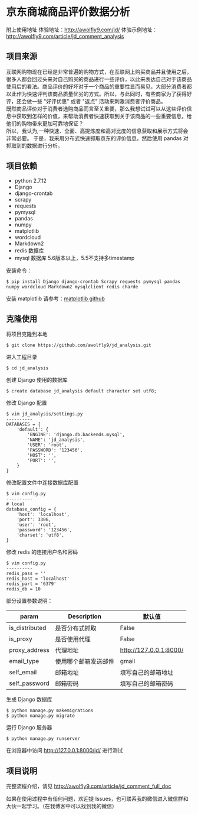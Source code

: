 # 京东商城商品评价数据分析
附上使用地址
体验地址：<http://awolfly9.com/jd/>
体验示例地址：<http://awolfly9.com/article/jd_comment_analysis>

## 项目来源
互联网购物现在已经是非常普遍的购物方式，在互联网上购买商品并且使用之后，很多人都会回过头来对自己购买的商品进行一些评价，以此来表达自己对于该商品使用后的看法。商品评价的好坏对于一个商品的重要性显而易见，大部分消费者都以此作为快速评判该商品质量优劣的方式。所以，与此同时，有些商家为了获得好评，还会做一些 "好评优惠" 或者 "返点" 活动来刺激消费者评价商品。<br>
既然商品评价对于消费者选购商品而言至关重要，那么我想试试可以从这些评价信息中获取到怎样的价值，来帮助消费者快速获取到关于该商品的一些重要信息，给他们的购物带来更加可靠地保证？<br>
所以，我认为,一种快速、全面、高提炼度和高对比度的信息获取和展示方式将会非常必要。 于是，我采用分布式快速抓取京东的评价信息，然后使用 pandas 对抓取到的数据进行分析。


## 项目依赖
* python 2.7.12
* Django
* django-crontab
* scrapy   
* requests
* pymysql
* pandas
* numpy
* matplotlib
* wordcloud
* Markdown2
* redis 数据库
* mysql 数据库 5.6版本以上，5.5不支持多timestamp


安装命令：

```
$ pip install Django django-crontab Scrapy requests pymysql pandas numpy wordcloud Markdown2 mysqlclient redis charde
```
安装 matplotlib 请参考：[matplotlib github](https://github.com/ehmatthes/pcc/blob/master/chapter_15/README.md#installing-matplotlib)

## 克隆使用
将项目克隆到本地

```
$ git clone https://github.com/awolfly9/jd_analysis.git
```

进入工程目录

```
$ cd jd_analysis
```

创建 Django 使用的数据库

```
$ create database jd_analysis default character set utf8;
```

修改 Django 配置

```
$ vim jd_analysis/settings.py
----------
DATABASES = {
    'default': {
        'ENGINE': 'django.db.backends.mysql',
        'NAME': 'jd_analysis',
        'USER': 'root',
        'PASSWORD': '123456',
        'HOST': '',
        'PORT': '',
    }
}
```

修改配置文件中连接数据库配置

```
$ vim config.py
----------
# local
database_config = {
    'host': 'localhost',
    'port': 3306,
    'user': 'root',
    'password': '123456',
    'charset': 'utf8',
}
```

修改 redis 的连接用户名和密码

```
$ vim config.py
----------
redis_pass = ''
redis_host = 'localhost'
redis_part = '6379'
redis_db = 10
```

部分设置参数说明：

| param | Description | 默认值 |
| ----| ---- | ---- |
| is_distributed | 是否分布式抓取 | False |
| is_proxy | 是否使用代理 | False |
| proxy_address | 代理地址 | <http://127.0.0.1:8000/>|
| email_type | 使用哪个邮箱发送邮件 | gmail |
| self_email | 邮箱地址 | 填写自己的邮箱地址 |
| self_password | 邮箱密码 | 填写自己的邮箱密码 |


生成 Django 数据库

```
$ python manage.py makemigrations
$ python manage.py migrate
```

运行 Django 服务器

```
$ python manage.py runserver
```

在浏览器中访问 <http://127.0.0.1:8000/jd/> 进行测试


## 项目说明
完整流程介绍，请见
<http://awolfly9.com/article/jd_comment_full_doc>

如果在使用过程中有任何问题，欢迎提 Issues，也可联系我的微信进入微信群和大伙一起学习。（在我博客中可以找到我的微信）






